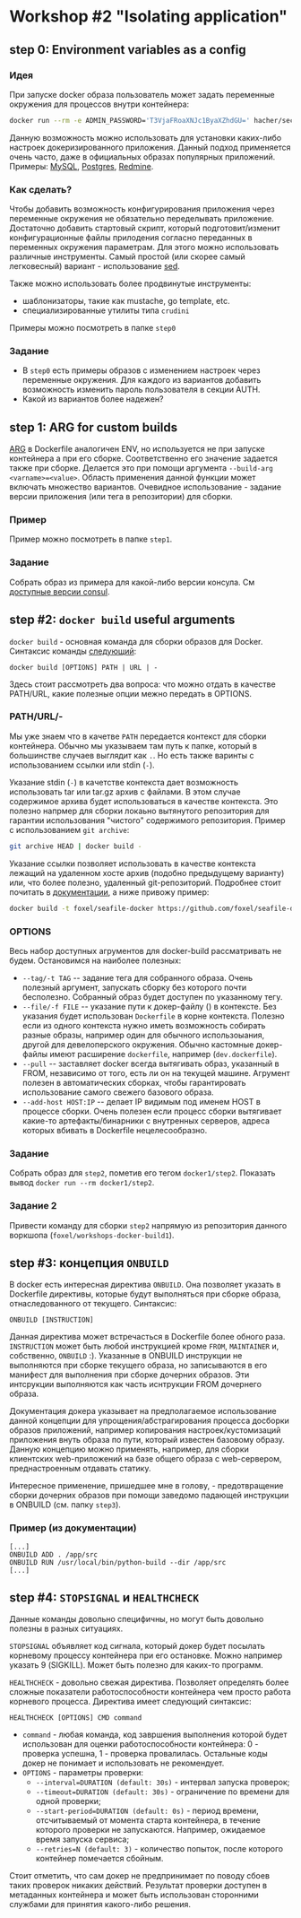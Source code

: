 # Workshop #2 "Isolating application"

## step 0: Environment variables as a config

### Идея
При запуске docker образа пользователь может задать переменные окружения для процессов внутри контейнера:
```bash
docker run --rm -e ADMIN_PASSWORD='T3VjaFRoaXNJc1ByaXZhdGU=' hacher/secure_service
```

Данную возможность можно использовать для установки каких-либо настроек докеризированного приложения.
Данный подход применяется очень часто, даже в официальных образах популярных приложений. 
Примеры: [MySQL](https://hub.docker.com/_/mysql/), [Postgres](https://hub.docker.com/_/postgres/), [Redmine](https://hub.docker.com/_/redmine/). 

### Как сделать?

Чтобы добавить возможность конфигурирования приложения через переменные окружения не обязательно переделывать приложение.
Достаточно добавить стартовый скрипт, который подготовит/изменит конфигурационные файлы прилодения согласно переданных в 
переменных окружения параметрам. Для этого можно использовать различные инструменты. 
Самый простой (или скорее самый легковесный) вариант - использование [sed](https://www.gnu.org/software/sed/manual/sed.html).

Также можно использовать более продвинутые инструменты:
- шаблонизаторы, такие как mustache, go template, etc.
- специализированные утилиты типа `crudini`

Примеры можно посмотреть в папке `step0`

### Задание

* В `step0` есть примеры образов с изменением настроек через переменные окружения.
Для каждого из вариантов добавить возможность изменить пароль пользователя в секции AUTH.
* Какой из вариантов более надежен?

## step 1: ARG for custom builds

[ARG](https://docs.docker.com/engine/reference/builder/#arg) в Dockerfile аналогичен ENV, но используется не при запуске контейнера а при его сборке.
Соответственно его значение задается также при сборке. Делается это при помощи аргумента `--build-arg <varname>=<value>`.
Область применения данной функции может включать множество вариантов. 
Очевидное использование - задание версии приложения (или тега в репозитории) для сборки. 

### Пример

Пример можно посмотреть в папке `step1`.

### Задание

Собрать образ из примера для какой-либо версии консула. См [доступные версии consul](https://releases.hashicorp.com/consul).


## step #2: `docker build` useful arguments

`docker build` - основная команда для сборки образов для Docker. Синтаксис команды [следующий](https://docs.docker.com/engine/reference/commandline/build/):
```
docker build [OPTIONS] PATH | URL | -
```

Здесь стоит рассмотреть два вопроса: что можно отдать в качестве PATH/URL, какие полезные опции межно передать в OPTIONS.

### PATH/URL/-

Мы уже знаем что в качетве `PATH` передается контекст для сборки контейнера. Обычно мы указываем там путь к папке, который в большинстве случаев выглядит как `.`.
Но есть также варинты с использованием ссылки или stdin (`-`).

Указание stdin (`-`) в качетстве контекста дает возможность использовать tar или tar.gz архив с файлами.
В этом случае содержимое архива будет использоваться в качестве контекста.
Это полезно напрмер для сборки локаьно вытянутого репозитория для гарантии использования "чистого" содержимого репозитория.
Пример с использованием `git archive`:

```bash
git archive HEAD | docker build -
```
 
Указание ссылки позволяет использовать в качестве контекста лежащий на удаленном хосте архив (подобно предыдущему варианту) или, что более полезно, удаленный git-репозиторий.
Подробнее стоит почитать в [документации](https://docs.docker.com/engine/reference/commandline/build/#git-repositories), а ниже привожу пример:
```bash
docker build -t foxel/seafile-docker https://github.com/foxel/seafile-docker.git#6.0.9
```

### OPTIONS

Весь набор доступных агрументов для docker-build рассматривать не будем. Остановимся на наиболее полезных:

* `--tag/-t TAG` -- задание тега для собранного образа. Очень полезный аргумент, запускать сборку без которого почти бесполезно.
Собранный образ будет доступен по указанному тегу.
* `--file/-f FILE` -- указание пути к докер-файлу () в контексте. Без указания будет использован `Dockerfile` в корне контекста. 
Полезно если из одного контекста нужно иметь возможность собирать разные образы, например один для обычного использоыания, другой для девелоперского окружения.
Обычно кастомные докер-файлы имеют расширение `dockerfile`, например (`dev.dockerfile`). 
* `--pull` -- заставляет docker всегда вытягивать образ, указанный в FROM, независимо от того, есть ли он на текущей машине. 
Агрумент полезен в автоматических сборках, чтобы гарантировать использование самого свежего базового образа.
* `--add-host HOST:IP` -- делает IP видимым под именем HOST в процессе сборки.
Очень полезен если процесс сборки вытягивает какие-то артефакты/бинарники с внутренных серверов, адреса которых вбивать в Dockerfile нецелесообразно.


### Задание 

Собрать образ для `step2`, пометив его тегом `docker1/step2`. Показать вывод `docker run --rm docker1/step2`.

### Задание 2

Привести команду для сборки `step2` напрямую из репозитория данного воркшопа (`foxel/workshops-docker-build1`).

## step #3: концепция `ONBUILD`

В docker есть интересная директива `ONBUILD`. Она позволяет указать в Dockerfile директивы, которые будут выполняться при сборке образа, отнаследованного от текущего.
Синтаксис:
```
ONBUILD [INSTRUCTION]
```

Данная директива может встречасться в Dockerfile более обного раза. `INSTRUCTION` может быть любой инструкцией кроме `FROM`, `MAINTAINER` и, собственно, `ONBUILD` :).
Указанные в ONBUILD инструкции не выполняются при сборке текущего образа, но записываются в его манифест для выполнения при сборке дочерних образов.
Эти интсрукции выполняются как часть иснтрукции FROM дочернего образа.

Документация докера указывает на предполагаемое использование данной концепции для упрощения/абстрагирования процесса досборки образов приложений, например копирования настроек/кустомизаций приложения внуть образа по пути, который известен базовому образу.
Данную концепцию можно применять, например, для сборки клиентских web-приложений на базе общего образа с web-сервером, преднастроенным отдавать статику.

Интересное применение, пришедшее мне в голову, - предотвращение сборки дочерних образов при помощи заведомо падающей инструкции в ONBUILD (см. папку `step3`).

### Пример (из документации)
```
[...]
ONBUILD ADD . /app/src
ONBUILD RUN /usr/local/bin/python-build --dir /app/src
[...]
``` 

## step #4: `STOPSIGNAL` и `HEALTHCHECK`

Данные команды довольно специфичны, но могут быть довольно полезны в разных ситуациях.

`STOPSIGNAL` объявляет код сигнала, который докер будет посылать корневому процессу контейнера при его остановке.
Можно например указать 9 (SIGKILL). Может быть полезно для каких-то программ.

`HEALTHCHECK` - довольно свежая директива. Позволяет определять более сложные показатели работоспособности контейнера чем просто работа корневого процесса.
Директива имеет следующий синтаксис:
```
HEALTHCHECK [OPTIONS] CMD command
```

* `command` - любая команда, код завршения выполнения которой будет использован для оценки работоспособности контейнера: 0 - проверка успешна, 1 - проверка провалилась.
Остальные коды докер не понимает и использовать не рекомендует.
* `OPTIONS` - параметры проверки:
    * `--interval=DURATION (default: 30s)` - интервал запуска проверок;
    * `--timeout=DURATION (default: 30s)` - ограничение по времени для одной проверки;
    * `--start-period=DURATION (default: 0s)` - период времени, отсчитываемый от момента старта контейнера, в течение которого проверки не запускаются. Например, ожидаемое время запуска сервиса;
    * `--retries=N (default: 3)` - количество попыток, после которого контейнер помечается сбойным.

Стоит отметить, что сам докер не предпринимает по поводу сбоев таких проверок никаких действий.
Результат проверки доступен в метаданных контейнера и может быть использован сторонними службами для принятия какого-либо решения.

